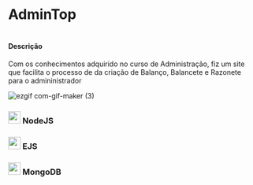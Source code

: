 <h1> AdminTop <h1>

  <h4>Descrição</h4>
  Com os conhecimentos adquirido no curso de Administração, fiz um site que facilita o processo de da criação de Balanço, Balancete e Razonete para o admininistrador
  
  ![ezgif com-gif-maker (3)](https://user-images.githubusercontent.com/82523921/128638995-ab6468a9-a7c6-4441-ab68-12e92f220fc9.gif)
  
<h3>
  <img alt="marcação" width="25" src="https://w7.pngwing.com/pngs/628/269/png-transparent-check-mark-computer-icons-checkbox-others-angle-rectangle-logo.png"> 
  NodeJS
<h3>
<h3>
  <img alt="marcação" width="25" src="https://w7.pngwing.com/pngs/628/269/png-transparent-check-mark-computer-icons-checkbox-others-angle-rectangle-logo.png"> 
  EJS
<h3>
<h3>
  <img alt="marcação" width="25" src="https://w7.pngwing.com/pngs/628/269/png-transparent-check-mark-computer-icons-checkbox-others-angle-rectangle-logo.png"> 
  MongoDB
<h3>
